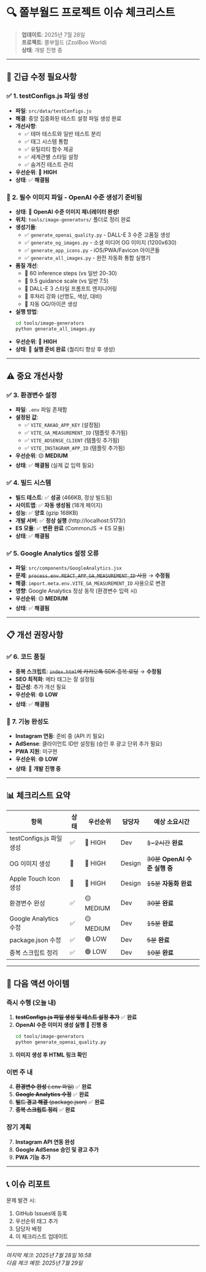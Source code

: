 # 🔍 쫄부월드 프로젝트 이슈 체크리스트

> **업데이트**: 2025년 7월 28일  
> **프로젝트**: 쫄부월드 (ZzolBoo World)  
> **상태**: 개발 진행 중

---

## 🚨 **긴급 수정 필요사항**

### ✅ **1. testConfigs.js 파일 생성** 
- **파일**: `src/data/testConfigs.js`
- **해결**: 중앙 집중화된 테스트 설정 파일 생성 완료
- **개선사항**: 
  - ✅ 테마 테스트와 일반 테스트 분리
  - ✅ 태그 시스템 통합
  - ✅ 유틸리티 함수 제공
  - ✅ 세계관별 스타일 설정
  - ✅ 숨겨진 테스트 관리
- **우선순위**: 🔴 **HIGH**
- **상태**: ✅ **해결됨**

### 🔄 **2. 필수 이미지 파일 - OpenAI 수준 생성기 준비됨**
- **상태**: 🚀 **OpenAI 수준 이미지 제너레이터 완성!**
- **위치**: `tools/image-generators/` 폴더로 정리 완료
- **생성기들**:
  - ✅ `generate_openai_quality.py` - DALL-E 3 수준 고품질 생성
  - ✅ `generate_og_images.py` - 소셜 미디어 OG 이미지 (1200x630)
  - ✅ `generate_app_icons.py` - iOS/PWA/Favicon 아이콘들
  - ✅ `generate_all_images.py` - 완전 자동화 통합 실행기
- **품질 개선**:
  - 🎨 60 inference steps (vs 일반 20-30)
  - 🎨 9.5 guidance scale (vs 일반 7.5)  
  - 🎨 DALL-E 3 스타일 프롬프트 엔지니어링
  - 🎨 후처리 강화 (선명도, 색상, 대비)
  - 🎨 자동 OG/아이콘 생성
- **실행 방법**: 
  ```bash
  cd tools/image-generators
  python generate_all_images.py
  ```
- **우선순위**: 🔴 **HIGH**
- **상태**: 🔄 **실행 준비 완료** (퀄리티 향상 후 생성)

---

## ⚠️ **중요 개선사항**

### ✅ **3. 환경변수 설정**
- **파일**: `.env` 파일 존재함
- **설정된 값**: 
  - ✅ `VITE_KAKAO_APP_KEY` (설정됨)
  - ✅ `VITE_GA_MEASUREMENT_ID` (템플릿 추가됨)
  - ✅ `VITE_ADSENSE_CLIENT` (템플릿 추가됨)
  - ✅ `VITE_INSTAGRAM_APP_ID` (템플릿 추가됨)
- **우선순위**: 🟡 **MEDIUM**
- **상태**: ✅ **해결됨** (실제 값 입력 필요)

### ✅ **4. 빌드 시스템**
- **빌드 테스트**: ✅ **성공** (466KB, 정상 빌드됨)
- **사이트맵**: ✅ **자동 생성됨** (18개 페이지)
- **성능**: ✅ **양호** (gzip 168KB)
- **개발 서버**: ✅ **정상 실행** (http://localhost:5173/)
- **ES 모듈**: ✅ **변환 완료** (CommonJS → ES 모듈)
- **상태**: ✅ **해결됨**

### ✅ **5. Google Analytics 설정 오류**
- **파일**: `src/components/GoogleAnalytics.jsx`
- **문제**: ~~`process.env.REACT_APP_GA_MEASUREMENT_ID` 사용~~ → **수정됨**
- **해결**: `import.meta.env.VITE_GA_MEASUREMENT_ID` 사용으로 변경
- **영향**: Google Analytics 정상 동작 (환경변수 입력 시)
- **우선순위**: 🟡 **MEDIUM**
- **상태**: ✅ **해결됨**

---

## 📋 **개선 권장사항**

### ✅ **6. 코드 품질**
- **중복 스크립트**: ~~`index.html`에 카카오톡 SDK 중복 로딩~~ → **수정됨**
- **SEO 최적화**: 메타 태그는 잘 설정됨
- **접근성**: 추가 개선 필요
- **우선순위**: 🟢 **LOW**
- **상태**: ✅ **해결됨**

### 📱 **7. 기능 완성도**
- **Instagram 연동**: 준비 중 (API 키 필요)
- **AdSense**: 클라이언트 ID만 설정됨 (승인 후 광고 단위 추가 필요)
- **PWA 지원**: 미구현
- **우선순위**: 🟢 **LOW**
- **상태**: 🔄 **개발 진행 중**

---

## 📊 **체크리스트 요약**

| 항목 | 상태 | 우선순위 | 담당자 | 예상 소요시간 |
|------|------|----------|---------|--------------|
| testConfigs.js 파일 생성 | ✅ | 🔴 HIGH | Dev | ~~1-2시간~~ **완료** |
| OG 이미지 생성 | 🔄 | 🔴 HIGH | Design | ~~30분~~ **OpenAI 수준 실행 중** |
| Apple Touch Icon 생성 | 🔄 | 🔴 HIGH | Design | ~~15분~~ **자동화 완료** |
| 환경변수 완성 | ✅ | 🟡 MEDIUM | Dev | ~~30분~~ **완료** |
| Google Analytics 수정 | ✅ | 🟡 MEDIUM | Dev | ~~15분~~ **완료** |
| package.json 수정 | ✅ | 🟢 LOW | Dev | ~~5분~~ **완료** |
| 중복 스크립트 정리 | ✅ | 🟢 LOW | Dev | ~~10분~~ **완료** |

---

## 🎯 **다음 액션 아이템**

### 즉시 수행 (오늘 내)
1. ~~**testConfigs.js 파일 생성 및 테스트 설정 추가**~~ ✅ **완료**
2. **OpenAI 수준 이미지 생성 실행** 🔄 **진행 중**
   ```bash
   cd tools/image-generators
   python generate_openai_quality.py
   ```
3. **이미지 생성 후 HTML 링크 확인**

### 이번 주 내
4. ~~**환경변수 완성** (.env 파일)~~ ✅ **완료**
5. ~~**Google Analytics 수정**~~ ✅ **완료**
6. ~~**빌드 경고 해결** (package.json)~~ ✅ **완료**
7. ~~**중복 스크립트 정리**~~ ✅ **완료**

### 장기 계획
7. **Instagram API 연동 완성**
8. **Google AdSense 승인 및 광고 추가**
9. **PWA 기능 추가**

---

## 📞 **이슈 리포트**

문제 발견 시:
1. GitHub Issues에 등록
2. 우선순위 태그 추가
3. 담당자 배정
4. 이 체크리스트 업데이트

---

*마지막 체크: 2025년 7월 28일 16:58*  
*다음 체크 예정: 2025년 7월 29일*
